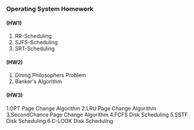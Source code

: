 ### Operating System Homework


#### (HW1) 
 1. RR-Scheduling
 2. SJFS-Scheduling
 3. SRT-Scheduling
 
#### (HW2) 
 1. Dining Philosophers Problem
 2. Banker's Algorithm
 
#### (HW3)

 1.OPT Page Change Algorithm
 2.LRU Page Change Algorithm
 3,SecondChance Page Change Algorithm
 4.FCFS Disk Scheduling
 5.SSTF Disk Scheduling 
 6.C-LOOK Disk Scheduling
